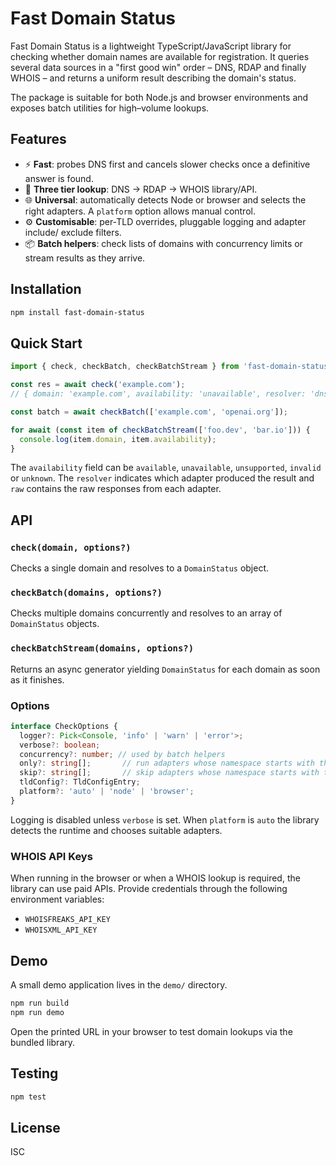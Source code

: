 # Fast Domain Status

Fast Domain Status is a lightweight TypeScript/JavaScript library for checking
whether domain names are available for registration. It queries several data
sources in a "first good win" order – DNS, RDAP and finally WHOIS – and returns a
uniform result describing the domain's status.

The package is suitable for both Node.js and browser environments and exposes
batch utilities for high–volume lookups.

## Features

- ⚡ **Fast**: probes DNS first and cancels slower checks once a definitive
  answer is found.
- 🔁 **Three tier lookup**: DNS → RDAP → WHOIS library/API.
- 🌐 **Universal**: automatically detects Node or browser and selects the right
  adapters. A `platform` option allows manual control.
- ⚙️ **Customisable**: per‑TLD overrides, pluggable logging and adapter include/
  exclude filters.
- 📦 **Batch helpers**: check lists of domains with concurrency limits or stream
  results as they arrive.

## Installation

```bash
npm install fast-domain-status
```

## Quick Start

```ts
import { check, checkBatch, checkBatchStream } from 'fast-domain-status';

const res = await check('example.com');
// { domain: 'example.com', availability: 'unavailable', resolver: 'dns.host', raw: {...} }

const batch = await checkBatch(['example.com', 'openai.org']);

for await (const item of checkBatchStream(['foo.dev', 'bar.io'])) {
  console.log(item.domain, item.availability);
}
```

The `availability` field can be `available`, `unavailable`, `unsupported`,
`invalid` or `unknown`. The `resolver` indicates which adapter produced the
result and `raw` contains the raw responses from each adapter.

## API

### `check(domain, options?)`
Checks a single domain and resolves to a `DomainStatus` object.

### `checkBatch(domains, options?)`
Checks multiple domains concurrently and resolves to an array of
`DomainStatus` objects.

### `checkBatchStream(domains, options?)`
Returns an async generator yielding `DomainStatus` for each domain as soon as it
finishes.

### Options

```ts
interface CheckOptions {
  logger?: Pick<Console, 'info' | 'warn' | 'error'>;
  verbose?: boolean;
  concurrency?: number; // used by batch helpers
  only?: string[];       // run adapters whose namespace starts with these
  skip?: string[];       // skip adapters whose namespace starts with these
  tldConfig?: TldConfigEntry;
  platform?: 'auto' | 'node' | 'browser';
}
```

Logging is disabled unless `verbose` is set. When `platform` is `auto` the
library detects the runtime and chooses suitable adapters.

### WHOIS API Keys

When running in the browser or when a WHOIS lookup is required, the library can
use paid APIs. Provide credentials through the following environment variables:

- `WHOISFREAKS_API_KEY`
- `WHOISXML_API_KEY`

## Demo

A small demo application lives in the `demo/` directory.

```bash
npm run build
npm run demo
```

Open the printed URL in your browser to test domain lookups via the bundled
library.

## Testing

```bash
npm test
```

## License

ISC

